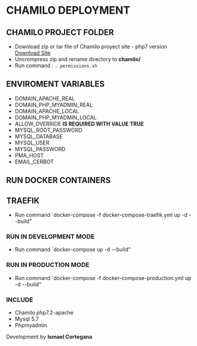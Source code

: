 # CHAMILO DEPLOYMENT

## CHAMILO PROJECT FOLDER

- Download zip or tar file of Chamilo proyect site - php7 version [Download Site](https://chamilo.org/en/download/)
- Uncrompress zip and rename directory to **chamilo/**
- Run command : `. permissions.sh`

## ENVIROMENT VARIABLES

- DOMAIN_APACHE_REAL
- DOMAIN_PHP_MYADMIN_REAL
- DOMAIN_APACHE_LOCAL
- DOMAIN_PHP_MYADMIN_LOCAL
- ALLOW_OVERRIDE **IS REQUIRED WITH VALUE TRUE**
- MYSQL_ROOT_PASSWORD
- MYSQL_DATABASE
- MYSQL_USER
- MYSQL_PASSWORD
- PMA_HOST
- EMAIL_CERBOT

## RUN DOCKER CONTAINERS

## TRAEFIK

- Run command `docker-compose -f docker-compose-traefik.yml up -d --build"

### RUN IN DEVELOPMENT MODE

- Run command `docker-compose up -d --build"

### RUN IN PRODUCTION MODE

- Run command `docker-compose -f docker-compose-production.yml up -d --build"

### INCLUDE

- Chamilo php7.2-apache
- Mysql 5.7
- Phpmyadmin

Development by **Ismael Cortegana**
